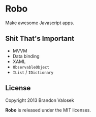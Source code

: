 # Robo
Make awesome Javascript apps.

## Shit That's Important

* MVVM
* Data binding
* XAML
* `ObservableObject`
* `IList` / `IDictionary`

## License
Copyright 2013 Brandon Valosek

**Robo** is released under the MIT licenses.

